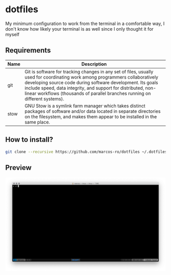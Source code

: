 # dotfiles

My minimum configuration to work from the terminal in a comfortable way, I don't know how likely your terminal is as well since I only thought it for myself

## Requirements

| Name    | Description                                                                                                                                 |
|---------|---------------------------------------------------------------------------------------------------------------------------------------------|
| git     | Git is software for tracking changes in any set of files, usually used for coordinating work among programmers collaboratively developing source code during software development. Its goals include speed, data integrity, and support for distributed, non-linear workflows (thousands of parallel branches running on different systems).                             |
| stow    | GNU Stow is a symlink farm manager which takes distinct packages of software and/or data located in separate directories on the filesystem, and makes them appear to be installed in the same place. |

## How to install?

```bash
git clone --recursive https://github.com/marcos-ro/dotfiles ~/.dotfiles && cd ~/.dotfiles && stow home
```

## Preview
![dark terminal](screenshots/new_dotfiles_version.png)
